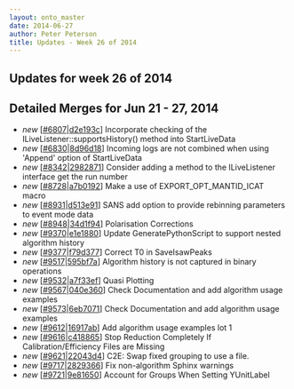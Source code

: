 ```yaml
---
layout: onto_master
date: 2014-06-27
author: Peter Peterson
title: Updates - Week 26 of 2014
---
```

Updates for week 26 of 2014
---------------------------

Detailed Merges for Jun 21 - 27, 2014
-------------------------------------
* *new* \[[#6807](http://trac.mantidproject.org/mantid/ticket/6807)\|[d2e193c](https://github.com/mantidproject/mantid/commit/d2e193cbe0d52afd29b2f7a692355d2749f583e4)\] Incorporate checking of the ILiveListener::supportsHistory() method into StartLiveData
* *new* \[[#6830](http://trac.mantidproject.org/mantid/ticket/6830)\|[8d96d18](https://github.com/mantidproject/mantid/commit/8d96d184b22f0c6c7778543da3772084ff7be8ad)\] Incoming logs are not combined when using 'Append' option of StartLiveData
* *new* \[[#8342](http://trac.mantidproject.org/mantid/ticket/8342)\|[2982871](https://github.com/mantidproject/mantid/commit/29828711ddd04bc98f1dfb06e492cf2f28e74253)\] Consider adding a method to the ILiveListener interface get the run number
* *new* \[[#8728](http://trac.mantidproject.org/mantid/ticket/8728)\|[a7b0192](https://github.com/mantidproject/mantid/commit/a7b0192001d16f87f32e8283134bb1b30cadc8e5)\] Make a use of EXPORT_OPT_MANTID_ICAT macro
* *new* \[[#8931](http://trac.mantidproject.org/mantid/ticket/8931)\|[d513e91](https://github.com/mantidproject/mantid/commit/d513e916fa0c9319f869ca84f9a218eca59af00d)\] SANS add option to provide rebinning parameters to event mode data
* *new* \[[#8948](http://trac.mantidproject.org/mantid/ticket/8948)\|[34d1f94](https://github.com/mantidproject/mantid/commit/34d1f94cee21bdb48449d9754940f007aa9d319e)\] Polarisation Corrections
* *new* \[[#9370](http://trac.mantidproject.org/mantid/ticket/9370)\|[e1e1880](https://github.com/mantidproject/mantid/commit/e1e1880c48751ccabcdef6a7fbe42e8bc295f32c)\] Update GeneratePythonScript to support nested algorithm history
* *new* \[[#9377](http://trac.mantidproject.org/mantid/ticket/9377)\|[f79d377](https://github.com/mantidproject/mantid/commit/f79d377e85f11423640447d3b8cd4a4e667074a7)\] Correct T0 in SaveIsawPeaks
* *new* \[[#9517](http://trac.mantidproject.org/mantid/ticket/9517)\|[595bf7a](https://github.com/mantidproject/mantid/commit/595bf7ac4e0dc6272703659f03522b48202bc844)\] Algorithm history is not captured in binary operations
* *new* \[[#9532](http://trac.mantidproject.org/mantid/ticket/9532)\|[a7f33ef](https://github.com/mantidproject/mantid/commit/a7f33ef7520e701b45e677c17288526c86abdc13)\] Quasi Plotting
* *new* \[[#9567](http://trac.mantidproject.org/mantid/ticket/9567)\|[040e360](https://github.com/mantidproject/mantid/commit/040e36099e0b9c97121800e6cca9b1139b441acc)\] Check Documentation and add algorithm usage examples
* *new* \[[#9573](http://trac.mantidproject.org/mantid/ticket/9573)\|[6eb7071](https://github.com/mantidproject/mantid/commit/6eb70713e4cb697f40b7311e86501b7c1fab4ecc)\] Check Documentation and add algorithm usage examples
* *new* \[[#9612](http://trac.mantidproject.org/mantid/ticket/9612)\|[16917ab](https://github.com/mantidproject/mantid/commit/16917ab7b8f21602d5e380fdd4c0b644853e24e0)\] Add algorithm usage examples lot 1
* *new* \[[#9616](http://trac.mantidproject.org/mantid/ticket/9616)\|[c418865](https://github.com/mantidproject/mantid/commit/c418865dfbc96ada28abd534f1221035ed1041a8)\] Stop Reduction Completely If Calibration/Efficiency Files are Missing
* *new* \[[#9621](http://trac.mantidproject.org/mantid/ticket/9621)\|[22043d4](https://github.com/mantidproject/mantid/commit/22043d45386c1f03a40b28fc01f398ebf913d153)\] C2E: Swap fixed grouping to use a file.
* *new* \[[#9717](http://trac.mantidproject.org/mantid/ticket/9717)\|[2829366](https://github.com/mantidproject/mantid/commit/28293665425b5b37e08d1be752044861845e5b60)\] Fix non-algorithm Sphinx warnings
* *new* \[[#9721](http://trac.mantidproject.org/mantid/ticket/9721)\|[9e81650](https://github.com/mantidproject/mantid/commit/9e816503f527dccf5f214ac29c877779e7ea88ca)\] Account for Groups When Setting YUnitLabel
